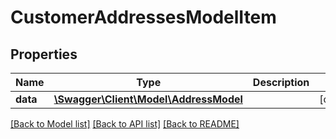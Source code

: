 # CustomerAddressesModelItem

## Properties
Name | Type | Description | Notes
------------ | ------------- | ------------- | -------------
**data** | [**\Swagger\Client\Model\AddressModel**](AddressModel.md) |  | [optional] 


[[Back to Model list]](../README.md#documentation-for-models) [[Back to API list]](../README.md#documentation-for-api-endpoints) [[Back to README]](../README.md)



